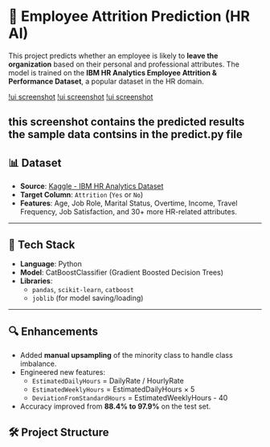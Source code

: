 # 🧠 Employee Attrition Prediction (HR AI)

This project predicts whether an employee is likely to **leave the organization** based on their personal and professional attributes. The model is trained on the **IBM HR Analytics Employee Attrition & Performance Dataset**, a popular dataset in the HR domain.

[!ui screenshot](assets/58.jpeg)
[!ui screenshot](assets/59.jpeg)
[!ui screenshot](assets/image.png)

this screenshot contains the predicted results the sample data contsins in the predict.py file
---

## 📊 Dataset

- **Source**: [Kaggle - IBM HR Analytics Dataset](https://www.kaggle.com/datasets/pavansubhasht/ibm-hr-analytics-attrition-dataset)
- **Target Column**: `Attrition` (`Yes` or `No`)
- **Features**: Age, Job Role, Marital Status, Overtime, Income, Travel Frequency, Job Satisfaction, and 30+ more HR-related attributes.

---

## 🧰 Tech Stack

- **Language**: Python
- **Model**: CatBoostClassifier (Gradient Boosted Decision Trees)
- **Libraries**:
  - `pandas`, `scikit-learn`, `catboost`
  - `joblib` (for model saving/loading)

---

## 🔍 Enhancements

- Added **manual upsampling** of the minority class to handle class imbalance.
- Engineered new features:
  - `EstimatedDailyHours` = DailyRate / HourlyRate
  - `EstimatedWeeklyHours` = EstimatedDailyHours × 5
  - `DeviationFromStandardHours` = EstimatedWeeklyHours - 40
- Accuracy improved from **88.4% to 97.9%** on the test set.


## 🛠️ Project Structure

